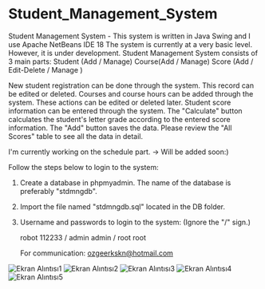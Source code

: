 # Student_Management_System
Student Management System - This system is written in Java Swing and I use Apache NetBeans IDE 18
The system is currently at a very basic level. However, it is under development.
Student Management System consists of 3 main parts:
Student (Add / Manage)
Course(Add / Manage)
Score (Add / Edit-Delete / Manage )

New student registration can be done through the system. This record can be edited or deleted.
Courses and course hours can be added through the system. These actions can be edited or deleted later.
Student score information can be entered through the system. The "Calculate" button calculates the student's 
letter grade according to the entered score information. The "Add" button saves the data.
Please review the "All Scores" table to see all the data in detail.

I'm currently working on the schedule part. -> Will be added soon:)

Follow the steps below to login to the system:
1) Create a database in phpmyadmin. The name of the database is preferably "stdmngdb".
2) Import the file named "stdmngdb.sql" located in the DB folder.
3) Username and passwords to login to the system:  (Ignore the "/" sign.)
  
    robot 112233 /
    admin admin  /
    root  root

   For communication: ozgeerkskn@hotmail.com

![Ekran Alıntısı1](https://github.com/ozgeerkskn/Student_Management_System/assets/105421946/7e0bfc04-1d06-477d-bc63-5c43a7ee5881)
![Ekran Alıntısı2](https://github.com/ozgeerkskn/Student_Management_System/assets/105421946/a5e2fcae-a914-419c-b0f0-8cde39b28088)
![Ekran Alıntısı3](https://github.com/ozgeerkskn/Student_Management_System/assets/105421946/7bab0a77-93c6-411e-8abd-c8b0027d9f74)
![Ekran Alıntısı4](https://github.com/ozgeerkskn/Student_Management_System/assets/105421946/be90732f-3620-4a69-a762-529adcef1cf3)
![Ekran Alıntısı5](https://github.com/ozgeerkskn/Student_Management_System/assets/105421946/8b9770da-1784-4912-a4e9-58bde803a08c)
